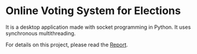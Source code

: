 # Online Voting System for Elections

 It is a desktop application made with socket programming in Python. It uses synchronous multithreading.

 For details on this project, please read the <a href="https://github.com/amarcr77/Online-Voting-System/report1.pdf">Report</a>.
